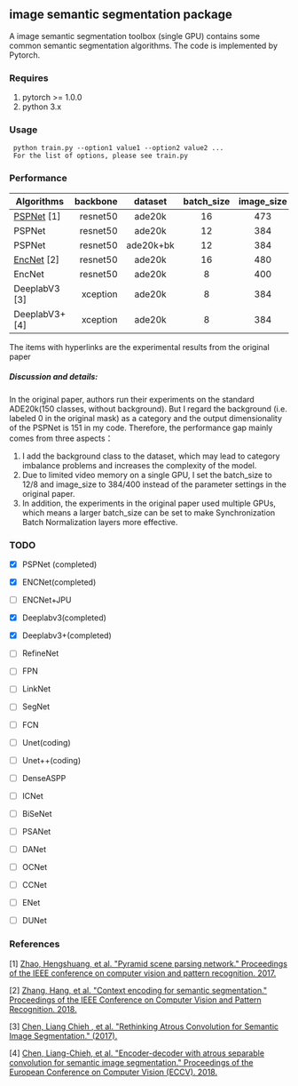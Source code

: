 ## image semantic segmentation package

A image semantic segmentation toolbox (single GPU) contains some common semantic segmentation algorithms. The code is implemented by Pytorch.

### Requires

  1. pytorch >= 1.0.0
  2. python 3.x
  
### Usage

```
 python train.py --option1 value1 --option2 value2 ...
 For the list of options, please see train.py
```

### Performance

| Algorithms    | backbone | dataset | batch_size | image_size | Epoch |   pixAcc    |   mIoU    |
| -------- | -------:  | :------: | :-------:  | :------: | :-------:  | :------: | :------: |
| [PSPNet](https://github.com/hszhao/PSPNet) [1]  | resnet50 | ade20k | 16 | 473 | 120 |  80.04   |   41.68  |
| PSPNet  | resnet50 | ade20k | 12 | 384 | 30 |   77.1   |   38.6   |
| PSPNet  | resnet50 | ade20k+bk | 12 | 384 | 30 |   72.19   |   35.3   |
| [EncNet](https://github.com/zhanghang1989/PyTorch-Encoding) [2]  | resnet50 | ade20k | 16 | 480 | 120 |  79.73   |   41.11  |
| EncNet  | resnet50 | ade20k | 8 | 400 | 50|   77.7   |   40.3   |
| DeeplabV3 [3]  | xception | ade20k | 8 | 384 | 50|   77.6   |   39.5   |
| DeeplabV3+ [4]  | xception | ade20k | 8 | 384 | 50|   77.9   |   39.8   |

The items with hyperlinks are the experimental results from the original paper

##### Discussion and details:

  In the original paper, authors run their experiments on the standard ADE20k(150 classes, without background). 
  But I regard the background (i.e. labeled 0 in the original mask) as a category and the output dimensionality of the PSPNet is 151 in my code.
  Therefore, the performance gap mainly comes from three aspects：
  1) I add the background class to the dataset, which may lead to category imbalance problems and increases the complexity of the model.
  2) Due to limited video memory on a single GPU, I set the batch_size to 12/8 and image_size to 384/400 instead of the parameter settings in the original paper. 
  3) In addition, the experiments in the original paper used multiple GPUs, which means a larger batch_size can be set to make Synchronization Batch Normalization layers more effective.

### TODO

- [x] PSPNet (completed)
- [x] ENCNet(completed)
- [ ] ENCNet+JPU
- [x] Deeplabv3(completed)
- [x] Deeplabv3+(completed)
- [ ] RefineNet
- [ ] FPN
- [ ] LinkNet
- [ ] SegNet
- [ ] FCN
- [ ] Unet(coding)
- [ ] Unet++(coding)
- [ ] DenseASPP
- [ ] ICNet
- [ ] BiSeNet
- [ ] PSANet
- [ ] DANet
- [ ] OCNet
- [ ] CCNet
- [ ] ENet
- [ ] DUNet


### References
[1] [Zhao, Hengshuang, et al. "Pyramid scene parsing network." Proceedings of the IEEE conference on computer vision and pattern recognition. 2017.](https://arxiv.org/abs/1612.01105)

[2] [Zhang, Hang, et al. "Context encoding for semantic segmentation." Proceedings of the IEEE Conference on Computer Vision and Pattern Recognition. 2018.](http://openaccess.thecvf.com/content_cvpr_2018/papers/Zhang_Context_Encoding_for_CVPR_2018_paper.pdf)

[3] [Chen, Liang Chieh , et al. "Rethinking Atrous Convolution for Semantic Image Segmentation." (2017).](https://arxiv.org/abs/1706.05587)

[4] [Chen, Liang-Chieh, et al. "Encoder-decoder with atrous separable convolution for semantic image segmentation." Proceedings of the European Conference on Computer Vision (ECCV). 2018.](https://arxiv.org/abs/1802.02611)
